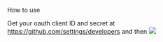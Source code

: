 How to use

Get your oauth client ID and secret at https://github.com/settings/developers and then [![](https://b.lmpify.com)](https://lmpify.com/httpsuithubcomj-rhxg7m0)